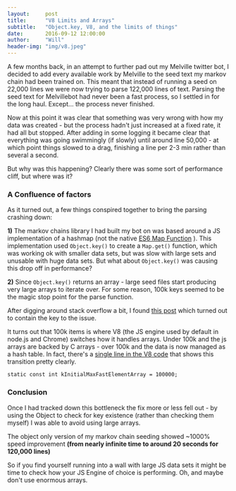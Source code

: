 ```yaml
---
layout:     post
title:      "V8 Limits and Arrays"
subtitle:   "Object.key, V8, and the limits of things"
date:       2016-09-12 12:00:00
author:     "Will"
header-img: "img/v8.jpeg"
---
```

A few months back, in an attempt to further pad out my Melville twitter bot, I decided to add every available work by Melville to the seed text my markov chain had been trained on. This meant that instead of running a seed on 22,000 lines we were now trying to parse 122,000 lines of text. Parsing the seed text for Melvillebot had never been a fast process, so I settled in for the long haul. Except... the process never finished.

Now at this point it was clear that something was very wrong with how my data was created - but the process hadn't just increased at a fixed rate, it had all but stopped. After adding in some logging it became clear that everything was going swimmingly (if slowly) until around line 50,000 - at which point things slowed to a drag, finishing a line per 2-3 min rather than several a second.

But why was this happening? Clearly there was some sort of performance cliff, but where was it?

### A Confluence of factors
As it turned out, a few things conspired together to bring the parsing crashing down:

**1)** The markov chains library I had built my bot on was based around a JS implementation of a hashmap (not the native [ES6 Map Function](https://developer.mozilla.org/en-US/docs/Web/JavaScript/Reference/Global_Objects/Map) ). This implementation used ```Object.key()``` to create a ```Map.get()``` function, which was working ok with smaller data sets, but was slow with large sets and unusable with huge data sets. But what about ```Object.key()``` was causing this drop off in performance?

**2)** Since ```Object.key()``` returns an array - large seed files start producing very large arrays to iterate over. For some reason, 100k keys seemed to be the magic stop point for the parse function.

After digging around stack overflow a bit, I found [this post](http://stackoverflow.com/questions/16961838/working-with-arrays-in-v8-performance-issue) which turned out to contain the key to the issue.

It turns out that 100k items is where V8 (the JS engine used by default in node.js and Chrome) switches how it handles arrays. Under 100k and the js arrays are backed by C arrays - over 100k and the data is now managed as a hash table. In fact, there's a [single line in the V8 code](https://github.com/v8/v8/blob/abfa9f17410a2a84c2ac3364e0288f4a8311b9b1/src/objects.h#L2411) that shows this transition pretty clearly.

``` static const int kInitialMaxFastElementArray = 100000; ```

### Conclusion
Once I had tracked down this bottleneck the fix more or less fell out - by using the Object to check for key existence (rather than checking them myself) I was able to avoid using large arrays.

The object only version of my markov chain seeding showed ~1000% speed improvement **(from nearly infinite time to around 20 seconds for 120,000 lines)**

So if you find yourself running into a wall with large JS data sets it might be time to check how your JS Engine of choice is performing. Oh, and maybe don't use enormous arrays.